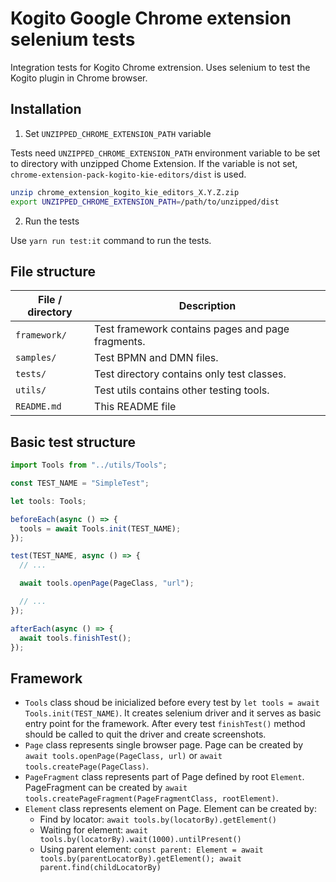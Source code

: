 # Kogito Google Chrome extension selenium tests

Integration tests for Kogito Chrome extrension. Uses selenium to test the Kogito plugin in Chrome browser.

## Installation

1. Set `UNZIPPED_CHROME_EXTENSION_PATH` variable

Tests need `UNZIPPED_CHROME_EXTENSION_PATH` environment variable to be set to directory with unzipped Chome Extension.
If the variable is not set, `chrome-extension-pack-kogito-kie-editors/dist` is used.

```bash
unzip chrome_extension_kogito_kie_editors_X.Y.Z.zip
export UNZIPPED_CHROME_EXTENSION_PATH=/path/to/unzipped/dist
```

2. Run the tests

Use `yarn run test:it` command to run the tests.

## File structure

| File / directory | Description                                       |
| ---------------- | ------------------------------------------------- |
| `framework/`     | Test framework contains pages and page fragments. |
| `samples/`       | Test BPMN and DMN files.                          |
| `tests/`         | Test directory contains only test classes.        |
| `utils/`         | Test utils contains other testing tools.          |
| `README.md`      | This README file                                  |

## Basic test structure

```typescript
import Tools from "../utils/Tools";

const TEST_NAME = "SimpleTest";

let tools: Tools;

beforeEach(async () => {
  tools = await Tools.init(TEST_NAME);
});

test(TEST_NAME, async () => {
  // ...

  await tools.openPage(PageClass, "url");

  // ...
});

afterEach(async () => {
  await tools.finishTest();
});
```

## Framework

- `Tools` class shoud be inicialized before every test by `let tools = await Tools.init(TEST_NAME)`. It creates selenium driver and it serves as basic entry point for the framework.
  After every test `finishTest()` method should be called to quit the driver and create screenshots.
- `Page` class represents single browser page. Page can be created by `await tools.openPage(PageClass, url)` or `await tools.createPage(PageClass)`.
- `PageFragment` class represents part of Page defined by root `Element`. PageFragment can be created by `await tools.createPageFragment(PageFragmentClass, rootElement)`.
- `Element` class represents element on Page. Element can be created by:
  - Find by locator: `await tools.by(locatorBy).getElement()`
  - Waiting for element: `await tools.by(locatorBy).wait(1000).untilPresent()`
  - Using parent element: `const parent: Element = await tools.by(parentLocatorBy).getElement(); await parent.find(childLocatorBy)`

